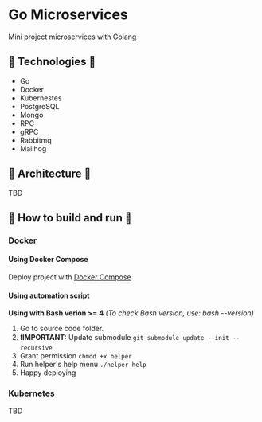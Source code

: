 # Go Microservices

Mini project microservices with Golang

## 🔰 Technologies 🔰

- Go
- Docker
- Kubernestes
- PostgreSQL
- Mongo
- RPC
- gRPC
- Rabbitmq
- Mailhog

## 🔰 Architecture 🔰
 
 TBD

## 🔰 How to build and run 🔰

### Docker

#### Using Docker Compose

Deploy project with [Docker Compose](https://docs.docker.com/compose/)
#### Using automation script

**Using with Bash verion >= 4** *(To check Bash version, use: bash --version)*

1. Go to source code folder.
2. **❗️IMPORTANT:** Update submodule ```git submodule update --init --recursive```
3. Grant permission ```chmod +x helper```
4. Run helper's help menu ```./helper help```
5. Happy deploying

### Kubernetes

TBD